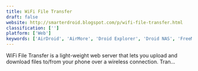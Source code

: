 ```yaml
---
title: WiFi File Transfer
draft: false 
website: http://smarterdroid.blogspot.com/p/wifi-file-transfer.html
classification: ['']
platform: ['Web']
keywords: ['AirDroid', 'AirMore', 'Droid Explorer', 'Droid NAS', 'FreeMind', 'KDE Connect', 'Mightytext', 'MindNode', 'Mobizen', 'MyPhoneExplorer', 'Pamela for Skype', 'Pushbullet', 'Samsung SideSync', 'ThinLinc', 'WiFi Keyboard', 'Xender', 'servefile', 'webkey']
---
```

WiFi File Transfer is a light-weight web server that lets you upload and  download files to/from your phone over a wireless connection. Tran...